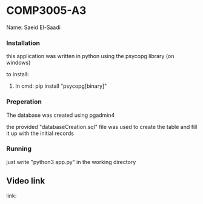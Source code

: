 # COMP3005-A3

Name: Saeid El-Saadi

### Installation

this application was written in python using the psycopg library (on windows)

to install:

  1. In cmd: pip install "psycopg[binary]"

### Preperation

The database was created using pgadmin4

the provided "databaseCreation.sql" file was used to create the table and fill it up with
the initial records

### Running

just write "python3 app.py" in the working directory

## Video link

link: 
